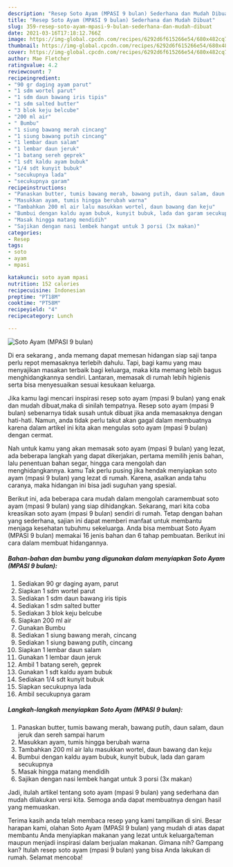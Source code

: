 ```yaml
---
description: "Resep Soto Ayam (MPASI 9 bulan) Sederhana dan Mudah Dibuat"
title: "Resep Soto Ayam (MPASI 9 bulan) Sederhana dan Mudah Dibuat"
slug: 359-resep-soto-ayam-mpasi-9-bulan-sederhana-dan-mudah-dibuat
date: 2021-03-16T17:18:12.766Z
image: https://img-global.cpcdn.com/recipes/6292d6f615266e54/680x482cq70/soto-ayam-mpasi-9-bulan-foto-resep-utama.jpg
thumbnail: https://img-global.cpcdn.com/recipes/6292d6f615266e54/680x482cq70/soto-ayam-mpasi-9-bulan-foto-resep-utama.jpg
cover: https://img-global.cpcdn.com/recipes/6292d6f615266e54/680x482cq70/soto-ayam-mpasi-9-bulan-foto-resep-utama.jpg
author: Mae Fletcher
ratingvalue: 4.2
reviewcount: 7
recipeingredient:
- "90 gr daging ayam parut"
- "1 sdm wortel parut"
- "1 sdm daun bawang iris tipis"
- "1 sdm salted butter"
- "3 blok keju belcube"
- "200 ml air"
- " Bumbu"
- "1 siung bawang merah cincang"
- "1 siung bawang putih cincang"
- "1 lembar daun salam"
- "1 lembar daun jeruk"
- "1 batang sereh geprek"
- "1 sdt kaldu ayam bubuk"
- "1/4 sdt kunyit bubuk"
- "secukupnya lada"
- "secukupnya garam"
recipeinstructions:
- "Panaskan butter, tumis bawang merah, bawang putih, daun salam, daun jeruk dan sereh sampai harum"
- "Masukkan ayam, tumis hingga berubah warna"
- "Tambahkan 200 ml air lalu masukkan wortel, daun bawang dan keju"
- "Bumbui dengan kaldu ayam bubuk, kunyit bubuk, lada dan garam secukupnya"
- "Masak hingga matang mendidih"
- "Sajikan dengan nasi lembek hangat untuk 3 porsi (3x makan)"
categories:
- Resep
tags:
- soto
- ayam
- mpasi

katakunci: soto ayam mpasi 
nutrition: 152 calories
recipecuisine: Indonesian
preptime: "PT18M"
cooktime: "PT58M"
recipeyield: "4"
recipecategory: Lunch

---
```



![Soto Ayam (MPASI 9 bulan)](https://img-global.cpcdn.com/recipes/6292d6f615266e54/680x482cq70/soto-ayam-mpasi-9-bulan-foto-resep-utama.jpg)

Di era  sekarang , anda memang dapat memesan hidangan siap saji tanpa perlu repot memasaknya terlebih dahulu. Tapi, bagi kamu yang mau menyajikan masakan terbaik bagi keluarga, maka kita memang lebih bagus menghidangkannya sendiri. Lantaran, memasak di rumah lebih higienis serta bisa menyesuaikan sesuai kesukaan keluarga.

Jika kamu lagi mencari inspirasi resep soto ayam (mpasi 9 bulan) yang enak dan mudah dibuat,maka di sinilah tempatnya. Resep soto ayam (mpasi 9 bulan)  sebenarnya tidak susah untuk dibuat jika anda memasaknya dengan hati-hati. Namun, anda tidak perlu takut akan gagal dalam membuatnya 
karena dalam artikel ini kita akan mengulas soto ayam (mpasi 9 bulan) dengan cermat.  



Nah untuk kamu yang akan memasak soto ayam (mpasi 9 bulan) yang lezat, ada beberapa langkah yang dapat dikerjakan, pertama memilih jenis bahan, lalu penentuan bahan segar, hingga cara mengolah dan menghidangkannya. kamu Tak perlu pusing jika hendak menyiapkan soto ayam (mpasi 9 bulan) yang lezat di rumah. Karena, asalkan anda  tahu caranya, maka hidangan ini bisa jadi suguhan yang spesial.

Berikut ini, ada beberapa cara mudah dalam mengolah caramembuat soto ayam (mpasi 9 bulan) yang siap dihidangkan. Sekarang, mari kita coba kreasikan soto ayam (mpasi 9 bulan) sendiri di rumah. Tetap dengan bahan yang sederhana, sajian ini dapat memberi manfaat untuk membantu menjaga kesehatan tubuhmu sekeluarga. Anda bisa membuat Soto Ayam (MPASI 9 bulan) memakai 16 jenis bahan dan 6 tahap pembuatan. Berikut ini cara dalam membuat hidangannya.

<!--inarticleads1-->

##### Bahan-bahan dan bumbu yang digunakan dalam menyiapkan Soto Ayam (MPASI 9 bulan):

1. Sediakan 90 gr daging ayam, parut
1. Siapkan 1 sdm wortel parut
1. Sediakan 1 sdm daun bawang iris tipis
1. Sediakan 1 sdm salted butter
1. Sediakan 3 blok keju belcube
1. Siapkan 200 ml air
1. Gunakan  Bumbu
1. Sediakan 1 siung bawang merah, cincang
1. Sediakan 1 siung bawang putih, cincang
1. Siapkan 1 lembar daun salam
1. Gunakan 1 lembar daun jeruk
1. Ambil 1 batang sereh, geprek
1. Gunakan 1 sdt kaldu ayam bubuk
1. Sediakan 1/4 sdt kunyit bubuk
1. Siapkan secukupnya lada
1. Ambil secukupnya garam




<!--inarticleads2-->

##### Langkah-langkah menyiapkan Soto Ayam (MPASI 9 bulan):

1. Panaskan butter, tumis bawang merah, bawang putih, daun salam, daun jeruk dan sereh sampai harum
1. Masukkan ayam, tumis hingga berubah warna
1. Tambahkan 200 ml air lalu masukkan wortel, daun bawang dan keju
1. Bumbui dengan kaldu ayam bubuk, kunyit bubuk, lada dan garam secukupnya
1. Masak hingga matang mendidih
1. Sajikan dengan nasi lembek hangat untuk 3 porsi (3x makan)




Jadi, itulah artikel tentang  soto ayam (mpasi 9 bulan)  yang sederhana dan mudah dilakukan versi kita. Semoga anda dapat membuatnya dengan hasil yang memuaskan. 

Terima kasih anda telah membaca resep yang kami tampilkan di sini. Besar harapan kami, olahan  Soto Ayam (MPASI 9 bulan) yang mudah di atas dapat membantu Anda menyiapkan makanan yang lezat untuk keluarga/teman maupun menjadi inspirasi dalam berjualan makanan. Gimana nih? Gampang kan? Itulah resep soto ayam (mpasi 9 bulan) yang bisa Anda lakukan di rumah. Selamat mencoba!

